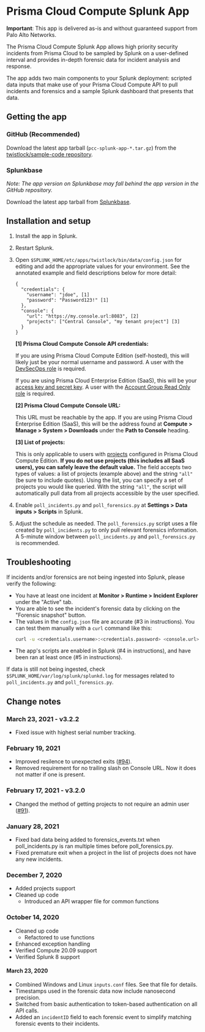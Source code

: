 # Prisma Cloud Compute Splunk App

**Important**: This app is delivered as-is and without guaranteed support from Palo Alto Networks.

The Prisma Cloud Compute Splunk App allows high priority security incidents from Prisma Cloud to be sampled by Splunk on a user-defined interval and provides in-depth forensic data for incident analysis and response.

The app adds two main components to your Splunk deployment: scripted data inputs that make use of your Prisma Cloud Compute API to pull incidents and forensics and a sample Splunk dashboard that presents that data.

## Getting the app
### GitHub (Recommended)
Download the latest app tarball (`pcc-splunk-app-*.tar.gz`) from the [twistlock/sample-code repository](https://github.com/twistlock/sample-code/tree/master/siem/splunk).

### Splunkbase
_Note: The app version on Splunkbase may fall behind the app version in the GitHub repository._

Download the latest app tarball from [Splunkbase](https://splunkbase.splunk.com/app/4555).

## Installation and setup

1. Install the app in Splunk.
2. Restart Splunk.
3. Open `$SPLUNK_HOME/etc/apps/twistlock/bin/data/config.json` for editing and add the appropriate values for your environment. See the annotated example and field descriptions below for more detail:
    ```
    {
      "credentials": {
        "username": "jdoe", [1]
        "password": "Password123!" [1]
      },
      "console": {
        "url": "https://my.console.url:8083", [2]
        "projects": ["Central Console", "my tenant project"] [3]
      }
    }
    ```

    **[1] Prisma Cloud Compute Console API credentials:**
    
    If you are using Prisma Cloud Compute Edition (self-hosted), this will likely just be your normal username and password. A user with the [DevSecOps role](https://docs.twistlock.com/docs/compute_edition/authentication/user_roles.html#devsecops-user) is required.
    
    If you are using Prisma Cloud Enterprise Edition (SaaS), this will be your [access key and secret key](https://docs.twistlock.com/docs/enterprise_edition/authentication/access_keys.html#provisioning-access-keys). A user with the [Account Group Read Only role](https://docs.twistlock.com/docs/enterprise_edition/authentication/prisma_cloud_user_roles.html#prisma-cloud-roles-to-compute-roles-mapping) is required.

    **[2] Prisma Cloud Compute Console URL:**
    
    This URL must be reachable by the app. If you are using Prisma Cloud Enterprise Edition (SaaS), this will be the address found at **Compute > Manage > System > Downloads** under the **Path to Console** heading.

    **[3] List of projects:**
    
    This is only applicable to users with [projects](https://docs.twistlock.com/docs/compute_edition/deployment_patterns/projects.html) configured in Prisma Cloud Compute Edition. **If you do not use projects (this includes all SaaS users), you can safely leave the default value.** The field accepts two types of values: a list of projects (example above) and the string `"all"` (be sure to include quotes). Using the list, you can specify a set of projects you would like queried. With the string `"all"`, the script will automatically pull data from all projects accessible by the user specified.

4. Enable `poll_incidents.py` and `poll_forensics.py` at **Settings > Data inputs > Scripts** in Splunk.

5. Adjust the schedule as needed. The `poll_forensics.py` script uses a file created by `poll_incidents.py` to only pull relevant forensics information. A 5-minute window between `poll_incidents.py` and `poll_forensics.py` is recommended.

## Troubleshooting
If incidents and/or forensics are not being ingested into Splunk, please verify the following:

- You have at least one incident at **Monitor > Runtime > Incident Explorer** under the "Active" tab.
- You are able to see the incident's forensic data by clicking on the "Forensic snapshot" button.
- The values in the `config.json` file are accurate (#3 in instructions). You can test them manually with a `curl` command like this:
    ```bash
    curl -u <credentials.username>:<credentials.password> <console.url>/api/v1/audits/incidents
    ```
- The app's scripts are enabled in Splunk (#4 in instructions), and have been ran at least once (#5 in instructions).

If data is still not being ingested, check `$SPLUNK_HOME/var/log/splunk/splunkd.log` for messages related to `poll_incidents.py` and `poll_forensics.py`.

## Change notes

### March 23, 2021 - v3.2.2
- Fixed issue with highest serial number tracking.
### February 19, 2021
- Improved resilence to unexpected exits ([#94](https://github.com/twistlock/sample-code/issues/94)).
- Removed requirement for no trailing slash on Console URL. Now it does not matter if one is present.

### February 17, 2021 - v3.2.0
- Changed the method of getting projects to not require an admin user ([#91](https://github.com/twistlock/sample-code/issues/91)).

### January 28, 2021
- Fixed bad data being added to forensics_events.txt when poll_incidents.py is ran multiple times before poll_forensics.py.
- Fixed premature exit when a project in the list of projects does not have any new incidents.

### December 7, 2020
- Added projects support
- Cleaned up code
  - Introduced an API wrapper file for common functions

### October 14, 2020
- Cleaned up code
  - Refactored to use functions
- Enhanced exception handling
- Verified Compute 20.09 support
- Verified Splunk 8 support

#### March 23, 2020
- Combined Windows and Linux `inputs.conf` files. See that file for details.
- Timestamps used in the forensic data now include nanosecond precision.
- Switched from basic authentication to token-based authentication on all API calls.
- Added an `incidentID` field to each forensic event to simplify matching forensic events to their incidents.
